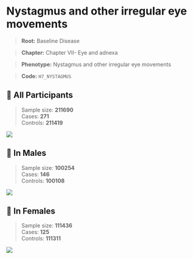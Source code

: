 # Nystagmus and other irregular eye movements

> **Root:** Baseline Disease  

> **Chapter:** Chapter VII- Eye and adnexa  

> **Phenotype:** Nystagmus and other irregular eye movements  

> **Code:** `H7_NYSTAGMUS`

## 🧪 All Participants  
> Sample size: **211690**  
> Cases: **271**  
> Controls: **211419**
<img src="/Disease/Figures/ALL/Incidence/H7_NYSTAGMUS.png"/>
<CsvTable src="/public/Disease/Data/ALL/Incidence/COX_H7_NYSTAGMUS.csv" label="🔍 View full results" />

## 👨 In Males  
> Sample size: **100254**  
> Cases: **146**  
> Controls: **100108**
<img src="/Disease/Figures/Male/Incidence/H7_NYSTAGMUS.png"/>
<CsvTable src="/public/Disease/Data/Male/Incidence/COX_H7_NYSTAGMUS.csv" label="🔍 View full results" />

## 👩 In Females  
> Sample size: **111436**  
> Cases: **125**  
> Controls: **111311**
<img src="/Disease/Figures/Female/Incidence/H7_NYSTAGMUS.png"/>
<CsvTable src="/public/Disease/Data/Female/Incidence/COX_H7_NYSTAGMUS.csv" label="🔍 View full results" />
